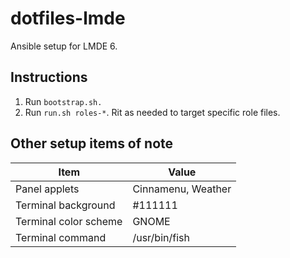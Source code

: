 # dotfiles-lmde
Ansible setup for LMDE 6.

## Instructions
1. Run `bootstrap.sh.`
2. Run `run.sh roles-*`. Rit as needed to target specific role files.

## Other setup items of note
| Item | Value |
| --- | --- |
| Panel applets | Cinnamenu, Weather |
| Terminal background | #111111 |
| Terminal color scheme | GNOME |
| Terminal command | /usr/bin/fish |
